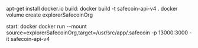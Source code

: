 apt-get install docker.io
build: 
  docker build -t safecoin-api-v4 . 
  docker volume create explorerSafecoinOrg

start: docker docker run --mount source=explorerSafecoinOrg,target=/usr/src/app/.safecoin -p 13000:3000 -it safecoin-api-v4

